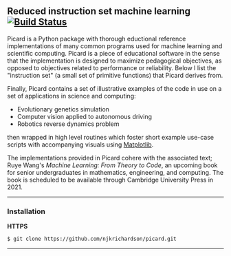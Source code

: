 ## Reduced instruction set machine learning [![Build Status](https://travis-ci.com/njkrichardson/picard.svg?branch=master)](https://travis-ci.com/njkrichardson/picard)

Picard is a Python package with thorough eductional reference implementations of many common programs used for machine learning and scientific computing. Picard is a piece of educational software in the sense that the implementation is designed to maximize pedagogical objectives, as opposed to objectives related to performance or reliability. Below I list the "instruction set" (a small set of primitive functions) that Picard derives from.

Finally, Picard contains a set of illustrative examples of the code in use on a set of applications in science and computing: 
  * Evolutionary genetics simulation 
  * Computer vision applied to autonomous driving 
  * Robotics reverse dynamics problem 

then wrapped in high level routines which foster short example use-case scripts with accompanying visuals using [Matplotlib](https://matplotlib.org/). 

The implementations provided in Picard cohere with the associated text; Ruye Wang's _Machine Learning: From Theory to Code_, an upcoming book for senior undergraduates in mathematics, engineering, and computing. The book is scheduled to be available through Cambridge University Press in 2021. 

---
### Installation 

**HTTPS**
```bash
$ git clone https://github.com/njkrichardson/picard.git
```

---
